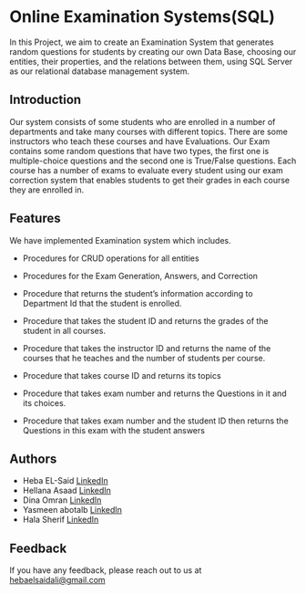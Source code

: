 # Online Examination Systems(SQL)

In this Project, we aim to create an Examination System that generates random questions for students by creating our own Data Base, choosing our entities, their properties, and the relations between them, using SQL Server as our relational database management system.

## Introduction

Our system consists of some students who are enrolled in a number of departments and take many courses with different topics. There are some instructors who teach these courses and have Evaluations. Our Exam contains some random questions that have two types, the first one is multiple-choice questions and the second one is True/False questions. Each course has a number of exams to evaluate every student using our exam correction system that enables students to get their grades in each course they are enrolled in. 

## Features

We have implemented Examination system which includes.

- Procedures for CRUD operations for all entities
-  Procedures for the Exam Generation, Answers, and Correction

- Procedure that returns the student’s information according to Department Id that the student is enrolled. 
- Procedure that takes the student ID and returns the grades of the student in all courses. 
- Procedure that takes the instructor ID and returns the name of the courses that he teaches and the number of students per course. 
- Procedure that takes course ID and returns its topics   
- Procedure that takes exam number and returns the Questions in it and its choices. 
- Procedure that takes exam number and the student ID then returns the Questions in this exam with the student answers

## Authors

- Heba EL-Said [LinkedIn](https://www.linkedin.com/in/heba-el-said-594600246/)
- Hellana Asaad  [LinkedIn](https://www.linkedin.com/in/hellana-asaad-78199a217/)
- Dina Omran  [LinkedIn](https://www.linkedin.com/in/dinaomran/)
- Yasmeen abotalb [LinkedIn](https://www.linkedin.com/in/yasmeen-abotalb-6112181b2/)
- Hala Sherif [LinkedIn](https://www.linkedin.com/in/hala-sherif-64827a1ba/)

## Feedback

If you have any feedback, please reach out to us at hebaelsaidali@gmail.com

